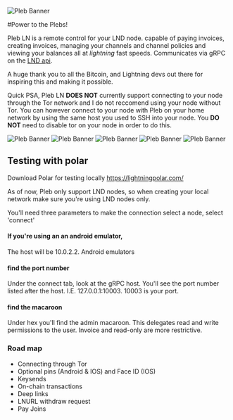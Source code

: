 ![Pleb Banner](https://github.com/Tyler-McIntyre/Pleb-LN/tree/master/images/readme/pleb_banner.png)

#Power to the Plebs!

Pleb LN is a remote control for your LND node. capable of paying invoices, creating invoices, managing your channels and channel policies and viewing your balances all at *lightning* fast speeds. Communicates via gRPC on the [LND api](https://api.lightning.community/). 

A huge thank you to all the Bitcoin, and Lightning devs out there for inspiring this and making it possible.

Quick PSA, Pleb LN **DOES NOT** currently support connecting to your node through the Tor network and I do not reccomend using your node without Tor. You can however connect to your node with Pleb on your home network by using the same host you used to SSH into your node. You **DO NOT** need to disable tor on your node in order to do this.  

![Pleb Banner](https://github.com/Tyler-McIntyre/Pleb-LN/tree/master/images/readme/channels_screen.png)
![Pleb Banner](https://github.com/Tyler-McIntyre/Pleb-LN/tree/master/images/readme/config_screen.png)
![Pleb Banner](https://github.com/Tyler-McIntyre/Pleb-LN/tree/master/images/readme/on-chain_screen.png)
![Pleb Banner](https://github.com/Tyler-McIntyre/Pleb-LN/tree/master/images/readme/pay_screen.png)
![Pleb Banner](https://github.com/Tyler-McIntyre/Pleb-LN/tree/master/images/readme/quick_scan.png)

## Testing with polar
Download Polar for testing locally
https://lightningpolar.com/

As of now, Pleb only support LND nodes, so when creating your local network make sure you're using LND nodes only.

You'll need three parameters to make the connection
select a node, select 'connect'
#### If you're using an an android emulator, 
The host will be 10.0.2.2. Android emulators

#### find the port number
Under the connect tab, look at the gRPC host. You'll see the port number listed after the host. I.E. 127.0.0.1:10003. 10003 is your port.

#### find the macaroon
Under hex you'll find the admin macaroon. This delegates read and write permissions to the user. Invoice and read-only are more restrictive. 


### Road map
 - Connecting through Tor
 - Optional pins (Android & IOS) and Face ID (IOS)
 - Keysends
 - On-chain transactions
 - Deep links
 - LNURL withdraw request
 - Pay Joins




